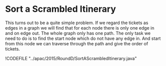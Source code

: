 # Sort a Scrambled Itinerary

This turns out to be a quite simple problem. If we regard the tickets as edges in a graph
we will find that for each node there is only one edge in and on edge out. The whole graph
only has one path. The only task we need to do is to find the start node which do not have
any edge in. And start from this node we can traverse through the path and give the order of tickets.

!CODEFILE "../apac/2015/RoundD/SortAScrambledItinerary.java"
